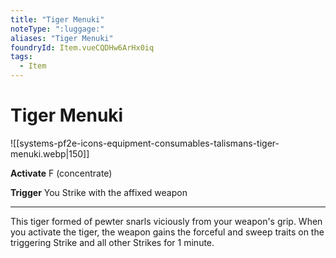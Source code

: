 ```yaml
---
title: "Tiger Menuki"
noteType: ":luggage:"
aliases: "Tiger Menuki"
foundryId: Item.vueCQDHw6ArHx0iq
tags:
  - Item
---
```


# Tiger Menuki
![[systems-pf2e-icons-equipment-consumables-talismans-tiger-menuki.webp|150]]

**Activate** F (concentrate)

**Trigger** You Strike with the affixed weapon

* * *

This tiger formed of pewter snarls viciously from your weapon's grip. When you activate the tiger, the weapon gains the forceful and sweep traits on the triggering Strike and all other Strikes for 1 minute.
